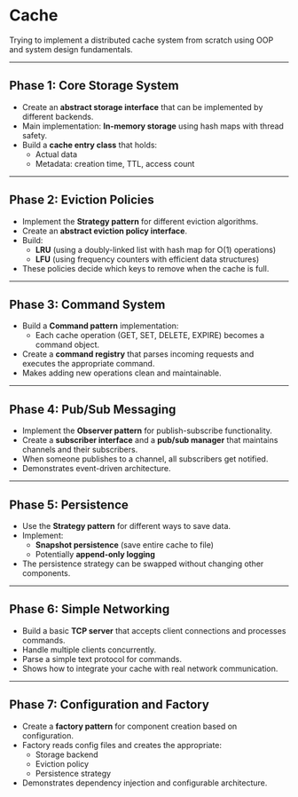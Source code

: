 # Cache

Trying to implement a distributed cache system from scratch using OOP and system design fundamentals.

---

## Phase 1: Core Storage System

- Create an **abstract storage interface** that can be implemented by different backends.
- Main implementation: **In-memory storage** using hash maps with thread safety.
- Build a **cache entry class** that holds:
  - Actual data
  - Metadata: creation time, TTL, access count

---

## Phase 2: Eviction Policies

- Implement the **Strategy pattern** for different eviction algorithms.
- Create an **abstract eviction policy interface**.
- Build:
  - **LRU** (using a doubly-linked list with hash map for O(1) operations)
  - **LFU** (using frequency counters with efficient data structures)
- These policies decide which keys to remove when the cache is full.

---

## Phase 3: Command System

- Build a **Command pattern** implementation:
  - Each cache operation (GET, SET, DELETE, EXPIRE) becomes a command object.
- Create a **command registry** that parses incoming requests and executes the appropriate command.
- Makes adding new operations clean and maintainable.

---

## Phase 4: Pub/Sub Messaging

- Implement the **Observer pattern** for publish-subscribe functionality.
- Create a **subscriber interface** and a **pub/sub manager** that maintains channels and their subscribers.
- When someone publishes to a channel, all subscribers get notified.
- Demonstrates event-driven architecture.

---

## Phase 5: Persistence

- Use the **Strategy pattern** for different ways to save data.
- Implement:
  - **Snapshot persistence** (save entire cache to file)
  - Potentially **append-only logging**
- The persistence strategy can be swapped without changing other components.

---

## Phase 6: Simple Networking

- Build a basic **TCP server** that accepts client connections and processes commands.
- Handle multiple clients concurrently.
- Parse a simple text protocol for commands.
- Shows how to integrate your cache with real network communication.

---

## Phase 7: Configuration and Factory

- Create a **factory pattern** for component creation based on configuration.
- Factory reads config files and creates the appropriate:
  - Storage backend
  - Eviction policy
  - Persistence strategy
- Demonstrates dependency injection and configurable architecture.